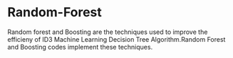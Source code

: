 # Random-Forest
Random forest and Boosting are the techniques used to improve the efficieny of ID3 Machine Learning Decision Tree Algorithm.Random Forest and Boosting codes implement these techniques.
